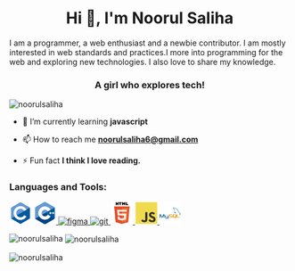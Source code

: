 <h1 align="center">Hi 👋, I'm Noorul Saliha</h1>
<p align="centre">I am a programmer, a web enthusiast and a newbie contributor. I am mostly interested in web standards and practices.I more into programming for the web and exploring new technologies. I also love to share my knowledge.</p>
<h3 align="center">A girl who explores tech!</h3>

<p align="left"> <img src="https://komarev.com/ghpvc/?username=noorulsaliha&label=Profile%20views&color=0e75b6&style=flat" alt="noorulsaliha" /> </p>


- 🌱 I’m currently learning **javascript**

- 📫 How to reach me **noorulsaliha6@gmail.com**

- ⚡ Fun fact **I think I love reading.**

<p align="left">
</p>

<h3 align="left">Languages and Tools:</h3>
<p align="left"> <a href="https://www.cprogramming.com/" target="_blank" rel="noreferrer"> <img src="https://raw.githubusercontent.com/devicons/devicon/master/icons/c/c-original.svg" alt="c" width="40" height="40"/></a> <a href="https://www.w3schools.com/cpp/" target="_blank" rel="noreferrer"> <img src="https://raw.githubusercontent.com/devicons/devicon/master/icons/cplusplus/cplusplus-original.svg" alt="cplusplus" width="40" height="40"/> </a> <a href="https://www.figma.com/" target="_blank" rel="noreferrer"> <img src="https://www.vectorlogo.zone/logos/figma/figma-icon.svg" alt="figma" width="40" height="40"/> </a> <a href="https://git-scm.com/" target="_blank" rel="noreferrer"> <img src="https://www.vectorlogo.zone/logos/git-scm/git-scm-icon.svg" alt="git" width="40" height="40"/> </a> <a href="https://www.w3.org/html/" target="_blank" rel="noreferrer"> <img src="https://raw.githubusercontent.com/devicons/devicon/master/icons/html5/html5-original-wordmark.svg" alt="html5" width="40" height="40"/> </a> <a href="https://developer.mozilla.org/en-US/docs/Web/JavaScript" target="_blank" rel="noreferrer"> <img src="https://raw.githubusercontent.com/devicons/devicon/master/icons/javascript/javascript-original.svg" alt="javascript" width="40" height="40"/> </a> <a href="https://www.mysql.com/" target="_blank" rel="noreferrer"> <img src="https://raw.githubusercontent.com/devicons/devicon/master/icons/mysql/mysql-original-wordmark.svg" alt="mysql" width="40" height="40"/> </a> </p>

<p><img align="left" src="https://github-readme-stats.vercel.app/api/top-langs?username=noorulsaliha&show_icons=true&locale=en&layout=compact" alt="noorulsaliha" /></p>

<p>&nbsp;<img align="center" src="https://github-readme-stats.vercel.app/api?username=noorulsaliha&show_icons=true&locale=en" alt="noorulsaliha" /></p>

<p><img align="center" src="https://github-readme-streak-stats.herokuapp.com/?user=noorulsaliha&" alt="noorulsaliha" /></p>

